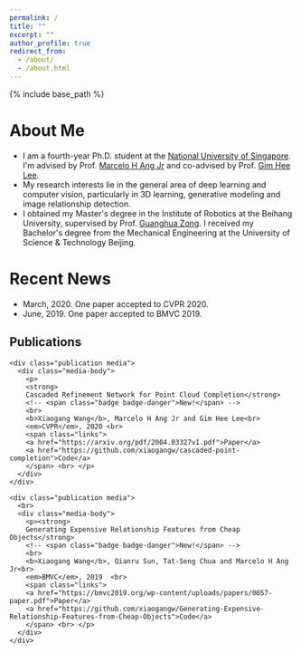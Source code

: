 ```yaml
---
permalink: /
title: ""
excerpt: ""
author_profile: true
redirect_from: 
  - /about/
  - /about.html
---
```


{% include base_path %}

<!-- <p align="center">
  <img src="https://github.com/xiaogangw/xiaogangw.github.io/blob/master/files/wxg.jpg?raw=true" alt="Photo" style="width: 450px;"/> 
</p> -->

# About Me
* I am a fourth-year Ph.D. student at the [National University of Singapore](http://www.nus.edu.sg/). I'm advised by Prof. [Marcelo H Ang Jr](http://guppy.mpe.nus.edu.sg/~mpeangh/) and co-advised by Prof. [Gim Hee Lee](https://www.comp.nus.edu.sg/~leegh/).
* My research interests lie in the general area of deep learning and computer vision, particularly in 3D learning, generative modeling and image relationship detection.
* I obtained my Master's degree in the Institute of Robotics at the Beihang University, supervised by Prof. [Guanghua Zong](https://baike.baidu.com/item/%E5%AE%97%E5%85%89%E5%8D%8E). I received my Bachelor's degree from the Mechanical Engineering at the University of Science & Technology Beijing.

# Recent News
* March, 2020. One paper accepted to CVPR 2020.
* June, 2019. One paper accepted to BMVC 2019.

<div class="container">
  <div class="row mb-3" style="padding-bottom: 30px;">

  <div class="col-12 pt-4  px-4 pb-4   bubble offset-xl-1 col-xl-10" >

  <!-- ####################### Publications ####################### -->
  <h2>Publications</h2>

  <!-- <h5 class="pt-2 pb-1">Computer Vision</h5> -->
    <div class="publication media">
      <div class="media-body">
        <p>
        <strong>
        Cascaded Refinement Network for Point Cloud Completion</strong>
        <!-- <span class="badge badge-danger">New!</span> -->
        <br>
        <b>Xiaogang Wang</b>, Marcelo H Ang Jr and Gim Hee Lee<br> 
        <em>CVPR</em>, 2020 <br> 
        <span class="links">
        <a href="https://arxiv.org/pdf/2004.03327v1.pdf">Paper</a>
        <a href="https://github.com/xiaogangw/cascaded-point-completion">Code</a>
        </span> <br> </p>
      </div>
    </div>

    <div class="publication media">
      <br>
      <div class="media-body">
        <p><strong>
        Generating Expensive Relationship Features from Cheap Objects</strong>
        <!-- <span class="badge badge-danger">New!</span> -->
        <br>
        <b>Xiaogang Wang</b>, Qianru Sun, Tat-Seng Chua and Marcelo H Ang Jr<br> 
        <em>BMVC</em>, 2019  <br>
        <span class="links">
        <a href="https://bmvc2019.org/wp-content/uploads/papers/0657-paper.pdf">Paper</a>
        <a href="https://github.com/xiaogangw/Generating-Expensive-Relationship-Features-from-Cheap-Objects">Code</a>
        </span> <br> </p>
      </div>
    </div>

  </div>
</div>
</div>
